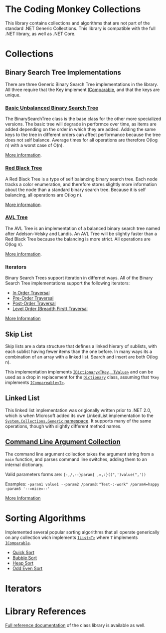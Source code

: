 # The Coding Monkey Collections

This library contains collections and algorithms that are not part of the standard .NET Generic Collections.  This library is compatible with the full .NET library, as well as .NET Core.

# Collections

## Binary Search Tree Implementations

There are three Generic Binary Search Tree implementations in the library. All three require that the Key implement [IComparable<T>](https://docs.microsoft.com/en-us/dotnet/api/system.icomparable-1), and that
the keys are unique.

### [Basic Unbalanced Binary Search Tree](./Reference/TheCodingMonkey.Collections.BST/BinarySearchTree-2.md)

The BinarySearchTree class is the base class for the other more specialized versions. The basic tree will degrade in performce over time, as items are added depending 
on the order in which they are added. Adding the same keys to the tree in different orders can affect performance because the tree does not self balance. Average times for
all operations are therefore O(log n) with a worst case of O(n).

[More information](https://en.wikipedia.org/wiki/Binary_search_tree).

### [Red Black Tree](./Reference/TheCodingMonkey.Collections.BST/RedBlackTree-2.md)

A Red Black Tree is a type of self balancing binary search tree. Each node tracks a color enumeration, and therefore stores slightly more information about the node
than a standard binary search tree. Because it is self balancing, all operations are O(log n).

[More information](https://en.wikipedia.org/wiki/Red–black_tree).

### [AVL Tree](./Reference/TheCodingMonkey.Collections.BST/AVLTree-2.md)

The AVL Tree is an implementation of a balanced binary search tree named after Adelson-Velsky and Landis. An AVL Tree will be slightly faster than a Red Black Tree 
because the balancing is more strict. All operations are O(log n). 

[More information](https://en.wikipedia.org/wiki/AVL_tree).

### Iterators

Binary Search Trees support iteration in differnet ways. All of the Binary Search Tree implementations support the following iterators:

* [In Order Traversal](./Reference/TheCodingMonkey.Collections.BST/InOrderFlatEnumerator-2.md)
* [Pre-Order Traversal](./Reference/TheCodingMonkey.Collections.BST/PreOrderFlatEnumerator-2.md)
* [Post-Order Traversal](./Reference/TheCodingMonkey.Collections.BST/PostOrderFlatEnumerator-2.md)
* [Level Order (Breadth First) Traversal](./Reference/TheCodingMonkey.Collections.BST/LevelOrderFlatEnumerator-2.md)

[More Information](./BSTIterators.md)

## Skip List

Skip lists are a data structure that defines a linked hierary of sublists, with each sublist having fewer items than the one before. In many ways its a combination of an array with a linked list. Search and insert are both O(log n).

This implementation implements [`IDictionary<TKey, TValue>`](https://docs.microsoft.com/en-us/dotnet/api/system.collections.generic.idictionary-2) and can be used as a drop in replacement for the [`Dictionary`](https://docs.microsoft.com/en-us/dotnet/api/system.collections.generic.dictionary-2.valuecollection) class, assuming that `TKey` implements [`ICompareable<T>`](https://docs.microsoft.com/en-us/dotnet/api/system.icomparable-1).

## Linked List

This linked list implementation was origionally written prior to .NET 2.0, which is when Microsoft added its own LinkedList implementation to the [`System.Collections.Generic` namespace](https://docs.microsoft.com/en-us/dotnet/api/system.collections.generic). It supports many of the same operations, though with slightly different method names.

## [Command Line Argument Collection](./Reference/TheCodingMonkey.Collections/CmdArguments.md)

The command line argument collection takes the argument string from a `main` function, and parses command line switches, adding them to an internal dictionary.

Valid parameters forms are:
`{-,/,--}param{ ,=,:}((",')value(",'))`

Examples: `-param1 value1 --param2 /param3:"Test-:-work" /param4=happy -param5 '--=nice=--'`

[More Information](./CmdArguments.md)

# Sorting Algorithms

Implemented several popular sorting algorithms that all operate generically on any collection wich implements [`IList<T>`](https://docs.microsoft.com/en-us/dotnet/api/system.collections.generic.ilist-1) where `T` 
implements [`IComparable`](https://docs.microsoft.com/en-us/dotnet/api/system.icomparable).

* [Quick Sort](./Reference/TheCodingMonkey.Collections.Sort/QuickSort-1.md)
* [Bubble Sort](./Reference/TheCodingMonkey.Collections.Sort/BubbleSort-1.md)
* [Heap Sort](./Reference/TheCodingMonkey.Collections.Sort/HeapSort-1.md)
* [Odd Even Sort](./Reference/TheCodingMonkey.Collections.Sort/OddEvenSort-1.md)

# Iterators

# Library References

[Full reference documentation](./Reference/TheCodingMonkey.Collections.md) of the class library is available as well.